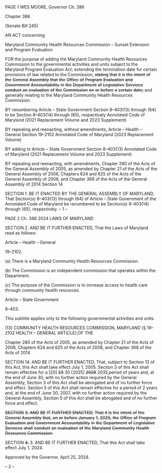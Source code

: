 PAGE 1
WES MOORE, Governor Ch. 386

Chapter 386

(Senate Bill 245)

AN ACT concerning

Maryland Community Health Resources Commission – Sunset Extension and
Program Evaluation

FOR the purpose of adding the Maryland Community Health Resources Commission to the
governmental activities and units subject to the Maryland Program Evaluation Act;
extending the termination date for certain provisions of law related to the
Commission; ~~stating~~ ~~that~~ ~~it~~ ~~is~~ ~~the~~ ~~intent~~ ~~of~~ ~~the~~ ~~General~~ ~~Assembly~~ ~~that~~ ~~the~~ ~~Office~~ ~~of~~
~~Program~~ ~~Evaluation~~ ~~and~~ ~~Government~~ ~~Accountability~~ ~~in~~ ~~the~~ ~~Department~~ ~~of~~
~~Legislative~~ ~~Services~~ ~~conduct~~ ~~an~~ ~~evaluation~~ ~~of~~ ~~the~~ ~~Commission~~ ~~on~~ ~~or~~ ~~before~~ ~~a~~ ~~certain~~
~~date;~~ and generally relating to the Maryland Community Health Resources
Commission.

BY renumbering
Article – State Government
Section 8–403(13) through (64)
to be Section 8–403(14) through (65), respectively
Annotated Code of Maryland
(2021 Replacement Volume and 2023 Supplement)

BY repealing and reenacting, without amendments,
Article – Health – General
Section 19–2102
Annotated Code of Maryland
(2023 Replacement Volume)

BY adding to
Article – State Government
Section 8–403(13)
Annotated Code of Maryland
(2021 Replacement Volume and 2023 Supplement)

BY repealing and reenacting, with amendments,
Chapter 280 of the Acts of the General Assembly of 2005, as amended by Chapter 21
of the Acts of the General Assembly of 2006, Chapters 624 and 625 of the Acts
of the General Assembly of 2008, and Chapter 368 of the Acts of the General
Assembly of 2014
Section 14

SECTION 1. BE IT ENACTED BY THE GENERAL ASSEMBLY OF MARYLAND,
That Section(s) 8–403(13) through (64) of Article – State Government of the Annotated
Code of Maryland be renumbered to be Section(s) 8–403(14) through (65), respectively.
– 1 –

PAGE 2
Ch. 386 2024 LAWS OF MARYLAND

SECTION 2. AND BE IT FURTHER ENACTED, That the Laws of Maryland read
as follows:

Article – Health – General

19–2102.

(a) There is a Maryland Community Health Resources Commission.

(b) The Commission is an independent commission that operates within the
Department.

(c) The purpose of the Commission is to increase access to health care through
community health resources.

Article – State Government

8–403.

This subtitle applies only to the following governmental activities and units:

(13) COMMUNITY HEALTH RESOURCES COMMISSION, MARYLAND (§
19–2102 HEALTH – GENERAL ARTICLE);OF THE

Chapter 280 of the Acts of 2005, as amended by Chapter 21 of the Acts of 2006,
Chapters 624 and 625 of the Acts of 2008, and Chapter 368 of the Acts of 2014

SECTION 14. AND BE IT FURTHER ENACTED, That, subject to Section 13 of this
Act, this Act shall take effect July 1, 2005. Section 3 of this Act shall remain effective for a
[20] ~~23~~ 30 [2025] ~~2028~~ 2035,period of years and, at the end of June 30, with no further
action required by the General Assembly, Section 3 of this Act shall be abrogated and of no
further force and effect. Section 5 of this Act shall remain effective for a period of 2 years
and, at the end of June 30, 2007, with no further action required by the General Assembly,
Section 5 of this Act shall be abrogated and of no further force and effect.

~~SECTION~~ ~~3.~~ ~~AND~~ ~~BE~~ ~~IT~~ ~~FURTHER~~ ~~ENACTED,~~ ~~That~~ ~~it~~ ~~is~~ ~~the~~ ~~intent~~ ~~of~~ ~~the~~ ~~General~~
~~Assembly~~ ~~that,~~ ~~on~~ ~~or~~ ~~before~~ ~~January~~ ~~1,~~ ~~2025,~~ ~~the~~ ~~Office~~ ~~of~~ ~~Program~~ ~~Evaluation~~ ~~and~~
~~Government~~ ~~Accountability~~ ~~in~~ ~~the~~ ~~Department~~ ~~of~~ ~~Legislative~~ ~~Services~~ ~~shall~~ ~~conduct~~ ~~an~~
~~evaluation~~ ~~of~~ ~~the~~ ~~Maryland~~ ~~Community~~ ~~Health~~ ~~Resources~~ ~~Commission.~~

SECTION ~~4.~~ 3. AND BE IT FURTHER ENACTED, That this Act shall take effect
July 1, 2024.

Approved by the Governor, April 25, 2024.

– 2 –